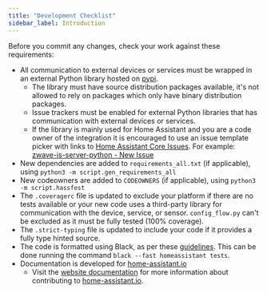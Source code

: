 ```yaml
---
title: "Development Checklist"
sidebar_label: Introduction
---
```


Before you commit any changes, check your work against these requirements:

- All communication to external devices or services must be wrapped in an external Python library hosted on [pypi](https://pypi.org/).
  - The library must have source distribution packages available, it's not allowed to rely on packages which only have binary distribution packages.
  - Issue trackers must be enabled for external Python libraries that has communication with external devices or services.
  - If the library is mainly used for Home Assistant and you are a code owner of the integration it is encouraged to use an issue template picker with links to [Home Assistant Core Issues](https://github.com/home-assistant/core/issues). For example: [zwave-js-server-python - New Issue](https://github.com/home-assistant-libs/zwave-js-server-python/issues/new/choose)
- New dependencies are added to `requirements_all.txt` (if applicable), using `python3 -m script.gen_requirements_all`
- New codeowners are added to `CODEOWNERS` (if applicable), using `python3 -m script.hassfest`
- The `.coveragerc` file is updated to exclude your platform if there are no tests available or your new code uses a third-party library for communication with the device, service, or sensor. `config_flow.py` can't be excluded as it must be fully tested (100% coverage).
- The `.strict-typing` file is updated to include your code if it provides a fully type hinted source.
- The code is formatted using Black, as per these [guidelines](https://developers.home-assistant.io/blog/2019/07/31/black/). This can be done running the command `black --fast homeassistant tests`.
- Documentation is developed for [home-assistant.io](https://home-assistant.io/)
  - Visit the [website documentation](/documenting.md) for more information about contributing to [home-assistant.io](https://github.com/home-assistant/home-assistant.io).
